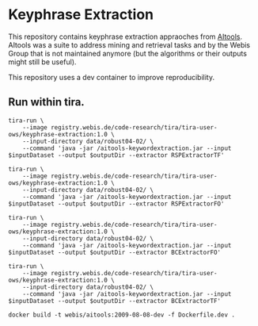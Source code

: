 # Keyphrase Extraction

This repository contains keyphrase extraction appraoches from [AItools](https://webis.de/research/aitools.html). AItools was a suite to address mining and retrieval tasks and by the Webis Group that is not maintained anymore (but the algorithms or their outputs might still be useful).

This repository uses a dev container to improve reproducibility.

## Run within tira.

```
tira-run \
	--image registry.webis.de/code-research/tira/tira-user-ows/keyphrase-extraction:1.0 \
	--input-directory data/robust04-02/ \
	--command 'java -jar /aitools-keywordextraction.jar --input $inputDataset --output $outputDir --extractor RSPExtractorTF'
```

```
tira-run \
	--image registry.webis.de/code-research/tira/tira-user-ows/keyphrase-extraction:1.0 \
	--input-directory data/robust04-02/ \
	--command 'java -jar /aitools-keywordextraction.jar --input $inputDataset --output $outputDir --extractor RSPExtractorFO'
```


```
tira-run \
	--image registry.webis.de/code-research/tira/tira-user-ows/keyphrase-extraction:1.0 \
	--input-directory data/robust04-02/ \
	--command 'java -jar /aitools-keywordextraction.jar --input $inputDataset --output $outputDir --extractor BCExtractorFO'
```


```
tira-run \
	--image registry.webis.de/code-research/tira/tira-user-ows/keyphrase-extraction:1.0 \
	--input-directory data/robust04-02/ \
	--command 'java -jar /aitools-keywordextraction.jar --input $inputDataset --output $outputDir --extractor BCExtractorTF'
```

```
docker build -t webis/aitools:2009-08-08-dev -f Dockerfile.dev .
```


